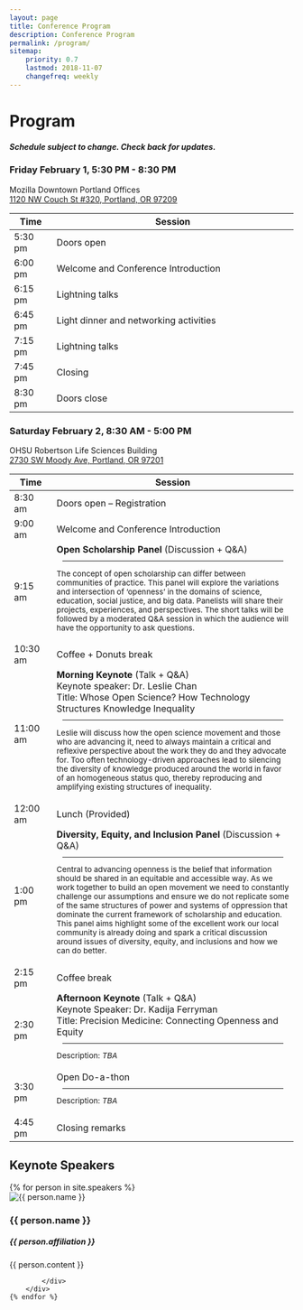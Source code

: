 ```yaml
---
layout: page
title: Conference Program
description: Conference Program
permalink: /program/
sitemap:
    priority: 0.7
    lastmod: 2018-11-07
    changefreq: weekly
---
```


# Program
#### *Schedule subject to change. Check back for updates.*  

### Friday February 1, 5:30 PM - 8:30 PM

Mozilla Downtown Portland Offices<br>
[1120 NW Couch St #320, Portland, OR 97209](https://goo.gl/maps/BWe5tDpmYU82)

<div><table>
  <col style="width:15%">
  <thead>
    <tr>
      <th>Time</th>
      <th>Session</th>
    </tr>
  </thead>
  <tbody>
  <tr>
    <td>5:30 pm</td>
    <td>Doors open</td>
  </tr>
  <tr>
    <td>6:00 pm</td>
    <td>Welcome and Conference Introduction</td>
  </tr>
  <tr>
    <td>6:15 pm</td>
    <td>Lightning talks</td>
  </tr>
  <tr>
    <td>6:45 pm</td>
    <td>Light dinner and networking activities</td>
  </tr>
  <tr>
    <td>7:15 pm</td>
    <td>Lightning talks</td>
  </tr>
  <tr>
    <td>7:45 pm</td>
    <td>Closing</td>
  </tr>
  <tr>
    <td>8:30 pm</td>
    <td>Doors close</td>
  </tr>
  </tbody>
</table></div>

### Saturday February 2, 8:30 AM - 5:00 PM

OHSU Robertson Life Sciences Building<br> 
[2730 SW Moody Ave, Portland, OR 97201](https://goo.gl/maps/yDTHVLd3L6r)

<div><table>
  <col style="width:15%">
  <thead>
    <tr>
      <th>Time</th>
      <th>Session</th>
    </tr>
  </thead> 
  <tbody>
  <tr>
    <td>8:30 am</td>
    <td>Doors open – Registration</td>
  </tr>
  <tr>
    <td>9:00 am</td>
    <td>Welcome and Conference Introduction</td>
  </tr>
  <tr>
    <td>9:15 am</td>
    <td><b>Open Scholarship Panel</b> (Discussion + Q&amp;A)<br>
        <hr style="margin:10px">
        <p style="font-size:.85rem">The concept of open scholarship can differ between communities of practice. This panel will      explore the variations and intersection of ‘openness’ in the domains of science, education, social justice, and big data. Panelists will share their projects, experiences, and perspectives. The short talks will be followed by a moderated Q&A session in which the audience will have the opportunity to ask questions.</p></td>
  </tr>
  <tr>
    <td>10:30 am</td>
    <td>Coffee + Donuts break</td>
  </tr>
  <tr>
    <td>11:00 am</td>
    <td><b>Morning Keynote</b> (Talk + Q&amp;A) <br> Keynote speaker: Dr. Leslie Chan<br> Title: <emph> Whose Open Science? How Technology Structures Knowledge Inequality</emph><br> 
      <hr style="margin:10px">
      <p style="font-size:.85rem">Leslie will discuss how the open science movement and those who are advancing it, need to always maintain a critical and reflexive perspective about the work they do and they advocate for. Too often technology-driven approaches lead to silencing the diversity of knowledge produced around the world in favor of an homogeneous status quo, thereby reproducing and amplifying existing structures of inequality.</p></td>
  </tr>
  <tr>
    <td>12:00 am</td>
    <td>Lunch (Provided)</td>
  </tr>
  <tr>
    <td>1:00 pm</td>
    <td><b>Diversity, Equity, and Inclusion Panel</b> (Discussion + Q&amp;A)<br>
      <hr style="margin:10px">
      <p style="font-size:.85rem">Central to advancing openness is the belief that information should be shared in an equitable and accessible way. As we work together to build an open movement we need to constantly challenge our assumptions and ensure we do not replicate some of the same structures of power and systems of oppression that dominate the current framework of scholarship and education. This panel aims highlight some of the excellent work our local community is already doing and spark a critical discussion around issues of diversity, equity, and inclusions and how we can do better.</p></td>
  </tr>
  <tr>
    <td>2:15 pm</td>
    <td>Coffee break</td>
  </tr>
  <tr>
    <td>2:30 pm</td>
    <td><b>Afternoon Keynote</b> (Talk + Q&amp;A)<br>
        Keynote Speaker: Dr. Kadija Ferryman<br>
        Title: Precision Medicine: Connecting Openness and Equity<br>
      <hr style="margin:10px"><p style="font-size:.85rem">Description: <i>TBA</i></p></td>
  </tr>
  <tr>
    <td>3:30 pm</td>
    <td>Open Do-a-thon
    <hr style="margin:10px"><p style="font-size:.85rem">Description: <i>TBA</i></p></td>
  </tr>
  <tr>
    <td>4:45 pm</td>
    <td>Closing remarks</td>
  </tr>
  </tbody>
</table></div>


## Keynote Speakers

<div>
    {% for person in site.speakers %}
        <div class="row keynotes">  
            <div class="image 4u 4u(medium) 6u(small) -3u(small)">
                <img src="{{ person.image }}" alt="{{ person.name }}"/>
            </div>
            <div class="text 8u 8u(medium) 12u(small)">
                <h3>
                    {{ person.name }}
                    <a class="contact-icon" target="_blank" href="http://twitter.com/{{ person.twitter }}"><i class="fa fa-twitter" aria-hidden="true"></i></a>
                </h3>
                <h5>{{ person.affiliation }}</h5>
                {{ person.content }}
            </div>
        </div>
        <p></p>
        <div class="row">
            <div class="text 12u">
                
            </div>   
        </div>
    {% endfor %}
</div>
